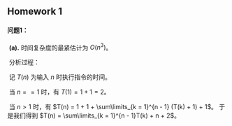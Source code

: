 ## Homework 1

#### 	问题1：

​		**(a).** 时间复杂度的最紧估计为 $O(n^3)$。 

​		分析过程：

​			记 $T(n)$ 为输入 $n$ 时执行指令的时间。

​			当 $n == 1$ 时，有 $T(1) = 1 + 			1 = 2$。

​			当 $n > 1$ 时，有 $T(n) = 1 + 1 + \sum\limits_{k = 1}^{n - 1} (T(k) + 1) + 1$。			于是我们得到 $T(n) = \sum\limits_{k = 1}^{n - 1}T(k) + n + 2$。

​			

​			

